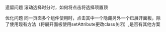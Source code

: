 遗留问题
滚动选择时分时，如何将点击将选择项置顶

优化问题
同一页面多个组件使用时，点击其中一个隐藏另外一个已展开面板，除了使用现有方法（将展开面板使用setAttribute更改class关闭）,是否有其他方案